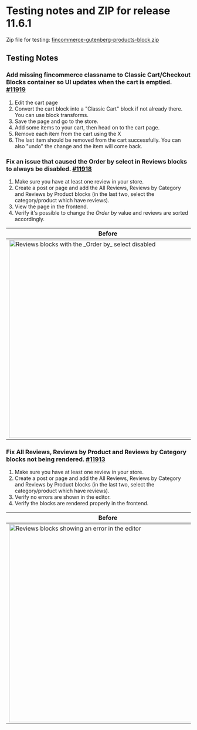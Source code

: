 # Testing notes and ZIP for release 11.6.1

Zip file for testing: [fincommerce-gutenberg-products-block.zip](https://github.com/dieselfox1/fincommerce-blocks/files/13450476/fincommerce-gutenberg-products-block.zip)

## Testing Notes

### Add missing fincommerce classname to Classic Cart/Checkout Blocks container so UI updates when the cart is emptied. [#11919](https://github.com/dieselfox1/fincommerce-blocks/pull/11919)

1. Edit the cart page
2. Convert the cart block into a "Classic Cart" block if not already there. You can use block transforms.
3. Save the page and go to the store.
4. Add some items to your cart, then head on to the cart page.
5. Remove each item from the cart using the X
6. The last item should be removed from the cart successfully. You can also "undo" the change and the item will come back.

### Fix an issue that caused the Order by select in Reviews blocks to always be disabled. [#11918](https://github.com/dieselfox1/fincommerce-blocks/pull/11918)

1. Make sure you have at least one review in your store.
2. Create a post or page and add the All Reviews, Reviews by Category and Reviews by Product blocks (in the last two, select the category/product which have reviews).
3. View the page in the frontend.
4. Verify it's possible to change the _Order by_ value and reviews are sorted accordingly.

| Before                                                                                                                                                                                   | After                                                                                                                                                                                   |
|------------------------------------------------------------------------------------------------------------------------------------------------------------------------------------------|-----------------------------------------------------------------------------------------------------------------------------------------------------------------------------------------|
| <img src="https://github.com/dieselfox1/fincommerce-blocks/assets/3616980/3a5dcd22-2df7-46e9-922f-087fdc295fe9" alt="Reviews blocks with the _Order by_ select disabled" width="539" /> | <img src="https://github.com/dieselfox1/fincommerce-blocks/assets/3616980/bc840ae6-76f2-4830-95aa-9dd004e7bf47" alt="Reviews blocks with the _Order by_ select enabled" width="539" /> |

### Fix All Reviews, Reviews by Product and Reviews by Category blocks not being rendered. [#11913](https://github.com/dieselfox1/fincommerce-blocks/pull/11913)

1. Make sure you have at least one review in your store.
2. Create a post or page and add the All Reviews, Reviews by Category and Reviews by Product blocks (in the last two, select the category/product which have reviews).
3. Verify no errors are shown in the editor.
4. Verify the blocks are rendered properly in the frontend.

| Before                                                                                                                                                                              | After                                                                                                                                                                               |
|-------------------------------------------------------------------------------------------------------------------------------------------------------------------------------------|-------------------------------------------------------------------------------------------------------------------------------------------------------------------------------------|
| <img src="https://github.com/dieselfox1/fincommerce-blocks/assets/3616980/d3128bdc-b4cd-4304-a593-61dd8b09bf97" alt="Reviews blocks showing an error in the editor" width="539" /> | <img src="https://github.com/dieselfox1/fincommerce-blocks/assets/3616980/6ad74a86-f5a8-4440-a3b3-e890efb8329b" alt="Reviews blocks showing no error in the editor" width="539" /> |
